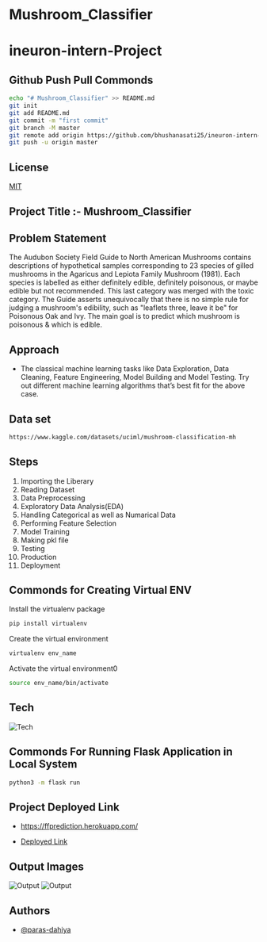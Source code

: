 # Mushroom_Classifier

# ineuron-intern-Project

## Github Push Pull Commonds

```bash
echo "# Mushroom_Classifier" >> README.md
git init
git add README.md
git commit -m "first commit"
git branch -M master
git remote add origin https://github.com/bhushanasati25/ineuron-intern-Project.git
git push -u origin master
```

## License

[MIT](https://choosealicense.com/licenses/mit/)

## Project Title :- Mushroom_Classifier

## Problem Statement

The Audubon Society Field Guide to North American Mushrooms contains descriptions 
of hypothetical samples corresponding to 23 species of gilled mushrooms in the Agaricus and Lepiota Family Mushroom (1981). Each species is labelled as either definitely edible, definitely poisonous, or maybe edible but not recommended. This last category was merged with the toxic category. The Guide asserts unequivocally that there is no simple rule for judging a mushroom's edibility, such as "leaflets three, leave it be" for Poisonous Oak and Ivy. 
The main goal is to predict which mushroom is poisonous & which is edible. 

## Approach

- The classical machine learning tasks like Data Exploration, Data Cleaning, Feature Engineering, Model Building and Model Testing. Try out different machine
learning algorithms that’s best fit for the above case.

## Data set 

```bash
https://www.kaggle.com/datasets/uciml/mushroom-classification-mh
```
## Steps

1.  Importing the Liberary
2.  Reading Dataset
3.  Data Preprocessing
4.  Exploratory Data Analysis(EDA)
5.  Handling Categorical as well as Numarical Data
7.  Performing Feature Selection
8.  Model Training 
9.  Making pkl file
10. Testing
11. Production
12. Deployment


## Commonds for Creating Virtual ENV

Install the virtualenv package

```bash
pip install virtualenv
```
Create the virtual environment

```bash
virtualenv env_name
```
Activate the virtual environment0

```bash
source env_name/bin/activate
```

## Tech

![Tech](https://github.com/bhushanasati25/ineuron-intern-Project/blob/main/Img/img.png)

## Commonds For Running Flask Application in Local System

```bash
python3 -m flask run
```

## Project Deployed Link 

- https://ffprediction.herokuapp.com/ 

- [Deployed Link](https://ffprediction.herokuapp.com/)

## Output Images

![Output](https://github.com/bhushanasati25/ineuron-intern-Project/blob/main/Output%20Images/Output1.png)
![Output](https://github.com/bhushanasati25/ineuron-intern-Project/blob/main/Output%20Images/Output2.png)

## Authors

- [@paras-dahiya](https://github.com/paras-dahiya)
